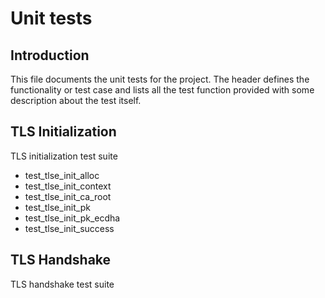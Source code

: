 # Unit tests

## Introduction

This file documents the unit tests for the project.
The header defines the functionality or test case and
lists all the test function provided with some description
about the test itself.

## TLS Initialization

TLS initialization test suite

  * test_tlse_init_alloc
  * test_tlse_init_context
  * test_tlse_init_ca_root
  * test_tlse_init_pk
  * test_tlse_init_pk_ecdha
  * test_tlse_init_success

## TLS Handshake

TLS handshake test suite
